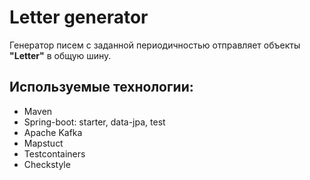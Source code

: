 # Letter generator
Генератор писем с заданной периодичностью отправляет объекты <b>"Letter"</b> в общую шину.

## Используемые технологии:
- Maven
- Spring-boot: starter, data-jpa, test
- Apache Kafka
- Mapstuct
- Testcontainers
- Checkstyle